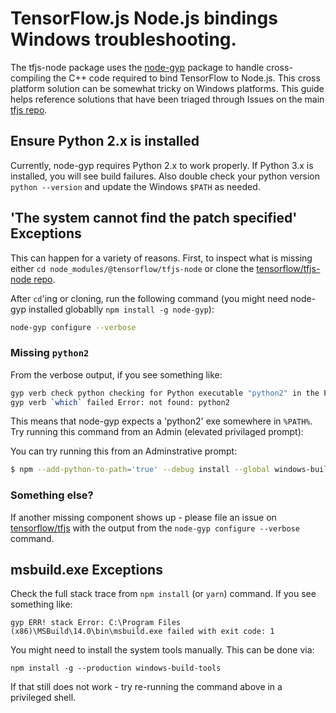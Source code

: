 # TensorFlow.js Node.js bindings Windows troubleshooting.

The tfjs-node package uses the [node-gyp](https://github.com/nodejs/node-gyp) package to handle cross-compiling the C++ code required to bind TensorFlow to Node.js. This cross platform solution can be somewhat tricky on Windows platforms. This guide helps reference solutions that have been triaged through Issues on the main [tfjs repo](https://github.com/tensorflow/tfjs).

## Ensure Python 2.x is installed

Currently, node-gyp requires Python 2.x to work properly. If Python 3.x is installed, you will see build failures. Also double check your python version `python --version` and update the Windows `$PATH` as needed.

## 'The system cannot find the patch specified' Exceptions

This can happen for a variety of reasons. First, to inspect what is missing either `cd node_modules/@tensorflow/tfjs-node` or clone the [tensorflow/tfjs-node repo](https://github.com/tensorflow/tfjs-node).

After `cd`'ing or cloning, run the following command (you might need node-gyp installed globablly `npm install -g node-gyp`):

```sh
node-gyp configure --verbose
```

### Missing `python2`

From the verbose output, if you see something like:

```sh
gyp verb check python checking for Python executable "python2" in the PATH
gyp verb `which` failed Error: not found: python2
```

This means that node-gyp expects a 'python2' exe somewhere in `%PATH%`. Try running this command from an Admin (elevated privilaged prompt):

You can try running this from an Adminstrative prompt:

```sh
$ npm --add-python-to-path='true' --debug install --global windows-build-tools
```

### Something else?

If another missing component shows up - please file an issue on [tensorflow/tfjs](https://github.com/tensorflow/tfjs/issues/new) with the output from the `node-gyp configure --verbose` command.

## msbuild.exe Exceptions

Check the full stack trace from `npm install` (or `yarn`) command. If you see something like:

```
gyp ERR! stack Error: C:\Program Files (x86)\MSBuild\14.0\bin\msbuild.exe failed with exit code: 1
```

You might need to install the system tools manually. This can be done via:

```
npm install -g --production windows-build-tools
```

If that still does not work - try re-running the command above in a privileged shell.
